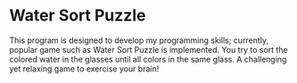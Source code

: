 # Water Sort Puzzle
This program is designed to develop my programming skills; currently, popular game such as Water Sort Puzzle is implemented.
You try to sort the colored water in the glasses until all colors in the same glass. A challenging yet relaxing game to exercise your brain!
